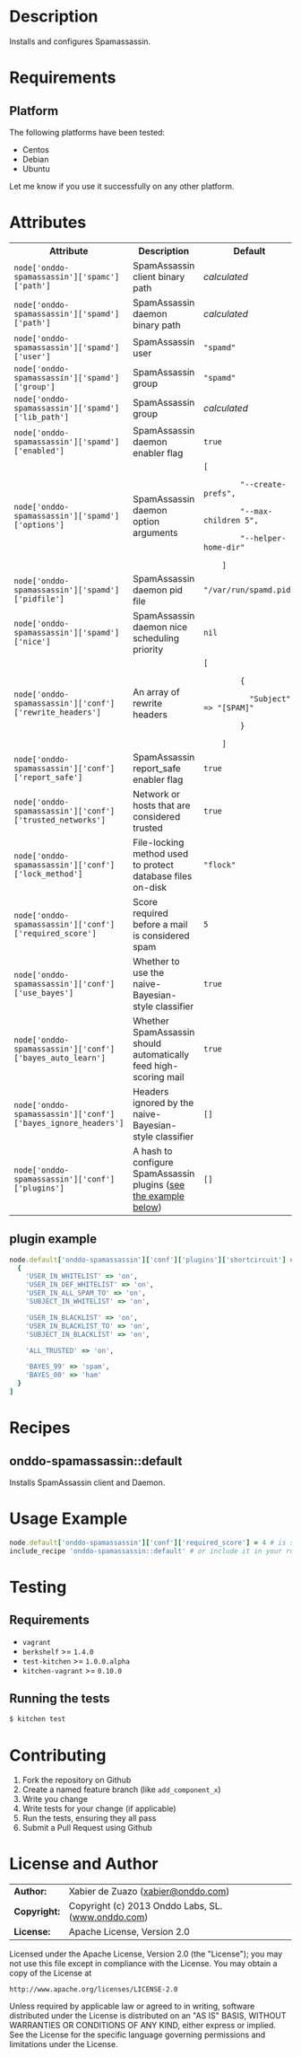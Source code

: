 Description
===========

Installs and configures Spamassassin.

Requirements
============

## Platform

The following platforms have been tested:

* Centos
* Debian
* Ubuntu

Let me know if you use it successfully on any other platform.

Attributes
==========

<table>
  <tr>
    <th>Attribute</th>
    <th>Description</th>
    <th>Default</th>
  </tr>
  <tr>
    <td><code>node['onddo-spamassassin']['spamc']['path']</code></td>
    <td>SpamAssassin client binary path</td>
    <td><em>calculated</em></td>
  </tr>
  <tr>
    <td><code>node['onddo-spamassassin']['spamd']['path']</code></td>
    <td>SpamAssassin daemon binary path</td>
    <td><em>calculated</em></td>
  </tr>
  <tr>
    <td><code>node['onddo-spamassassin']['spamd']['user']</code></td>
    <td>SpamAssassin user</td>
    <td><code>"spamd"</code></td>
  </tr>
  <tr>
    <td><code>node['onddo-spamassassin']['spamd']['group']</code></td>
    <td>SpamAssassin group</td>
    <td><code>"spamd"</code></td>
  </tr>
  <tr>
    <td><code>node['onddo-spamassassin']['spamd']['lib_path']</code></td>
    <td>SpamAssassin group</td>
    <td><em>calculated</em></td>
  </tr>
  <tr>
    <td><code>node['onddo-spamassassin']['spamd']['enabled']</code></td>
    <td>SpamAssassin daemon enabler flag</td>
    <td><code>true</code></td>
  </tr>
  <tr>
    <td><code>node['onddo-spamassassin']['spamd']['options']</code></td>
    <td>SpamAssassin daemon option arguments</td>
    <td><code>[<br/>
      &nbsp;&nbsp;"--create-prefs",<br/>
      &nbsp;&nbsp;"--max-children 5",<br/>
      &nbsp;&nbsp;"--helper-home-dir"<br/>
    ]</code></td>
  </tr>
  <tr>
    <td><code>node['onddo-spamassassin']['spamd']['pidfile']</code></td>
    <td>SpamAssassin daemon pid file</td>
    <td><code>"/var/run/spamd.pid"</code></td>
  </tr>
  <tr>
    <td><code>node['onddo-spamassassin']['spamd']['nice']</code></td>
    <td>SpamAssassin daemon nice scheduling priority</td>
    <td><code>nil</code></td>
  </tr>
  <tr>
    <td><code>node['onddo-spamassassin']['conf']['rewrite_headers']</code></td>
    <td>An array of rewrite headers</td>
    <td><code>[<br/>
      &nbsp;&nbsp;{<br/>
      &nbsp;&nbsp;&nbsp;&nbsp;"Subject" => "[SPAM]"<br/>
      &nbsp;&nbsp;}<br/>
    ]</code></td>
  </tr>
  <tr>
    <td><code>node['onddo-spamassassin']['conf']['report_safe']</code></td>
    <td>SpamAssassin report_safe enabler flag</td>
    <td><code>true</code></td>
  </tr>
  <tr>
    <td><code>node['onddo-spamassassin']['conf']['trusted_networks']</code></td>
    <td>Network or hosts that are considered trusted</td>
    <td><code>true</code></td>
  </tr>
  <tr>
    <td><code>node['onddo-spamassassin']['conf']['lock_method']</code></td>
    <td>File-locking method used to protect database files on-disk</td>
    <td><code>"flock"</code></td>
  </tr>
  <tr>
    <td><code>node['onddo-spamassassin']['conf']['required_score']</code></td>
    <td>Score required before a mail is considered spam</td>
    <td><code>5</code></td>
  </tr>
  <tr>
    <td><code>node['onddo-spamassassin']['conf']['use_bayes']</code></td>
    <td>Whether to use the naive-Bayesian-style classifier</td>
    <td><code>true</code></td>
  </tr>
  <tr>
    <td><code>node['onddo-spamassassin']['conf']['bayes_auto_learn']</code></td>
    <td>Whether SpamAssassin should automatically feed high-scoring mail</td>
    <td><code>true</code></td>
  </tr>
  <tr>
    <td><code>node['onddo-spamassassin']['conf']['bayes_ignore_headers']</code></td>
    <td>Headers ignored by the naive-Bayesian-style classifier</td>
    <td><code>[]</code></td>
  </tr>
  <tr>
    <td><code>node['onddo-spamassassin']['conf']['plugins']</code></td>
    <td>A hash to configure SpamAssassin plugins (<a href="#plugin-example">see the example below</a>)</td>
    <td><code>[]</code></td>
  </tr>
</table>

## plugin example

```ruby
node.default['onddo-spamassassin']['conf']['plugins']['shortcircuit'] = [
  {
    'USER_IN_WHITELIST' => 'on',
    'USER_IN_DEF_WHITELIST' => 'on',
    'USER_IN_ALL_SPAM_TO' => 'on',
    'SUBJECT_IN_WHITELIST' => 'on',

    'USER_IN_BLACKLIST' => 'on',
    'USER_IN_BLACKLIST_TO' => 'on',
    'SUBJECT_IN_BLACKLIST' => 'on',

    'ALL_TRUSTED' => 'on',

    'BAYES_99' => 'spam',
    'BAYES_00' => 'ham'
  }
]
```

Recipes
=======

## onddo-spamassassin::default

Installs SpamAssassin client and Daemon.

Usage Example
=============

```ruby
node.default['onddo-spamassassin']['conf']['required_score'] = 4 # is set to 5 by default
include_recipe 'onddo-spamassassin::default' # or include it in your run-list
```

Testing
=======

## Requirements

* `vagrant`
* `berkshelf` >= `1.4.0`
* `test-kitchen` >= `1.0.0.alpha`
* `kitchen-vagrant` >= `0.10.0`

## Running the tests

```bash
$ kitchen test
```

Contributing
============

1. Fork the repository on Github
2. Create a named feature branch (like `add_component_x`)
3. Write you change
4. Write tests for your change (if applicable)
5. Run the tests, ensuring they all pass
6. Submit a Pull Request using Github


License and Author
=====================

|                      |                                          |
|:---------------------|:-----------------------------------------|
| **Author:**          | Xabier de Zuazo (<xabier@onddo.com>)
| **Copyright:**       | Copyright (c) 2013 Onddo Labs, SL. (www.onddo.com)
| **License:**         | Apache License, Version 2.0

Licensed under the Apache License, Version 2.0 (the "License");
you may not use this file except in compliance with the License.
You may obtain a copy of the License at

    http://www.apache.org/licenses/LICENSE-2.0

Unless required by applicable law or agreed to in writing, software
distributed under the License is distributed on an "AS IS" BASIS,
WITHOUT WARRANTIES OR CONDITIONS OF ANY KIND, either express or implied.
See the License for the specific language governing permissions and
limitations under the License.

